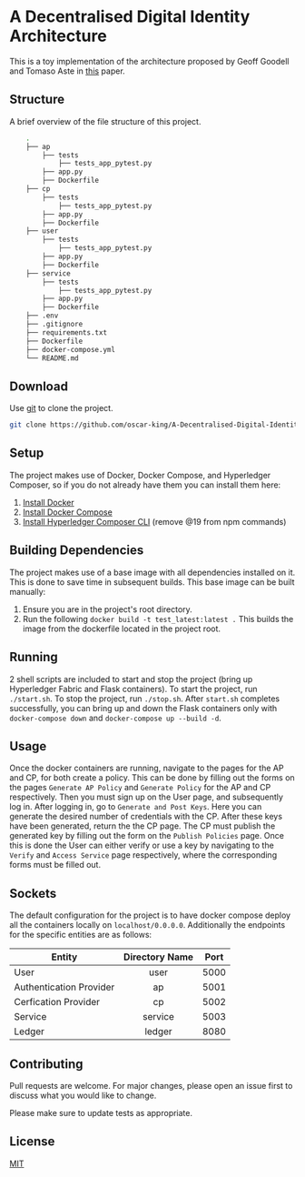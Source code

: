 # A Decentralised Digital Identity Architecture

This is a toy implementation of the architecture proposed by Geoff Goodell and Tomaso Aste in [this](https://arxiv.org/abs/1902.08769) paper.

## Structure
A brief overview of the file structure of this project.

```bash
    .
    ├── ap
        ├── tests
            ├── tests_app_pytest.py  
        ├── app.py
        ├── Dockerfile            
    ├── cp
        ├── tests
            ├── tests_app_pytest.py  
        ├── app.py
        ├── Dockerfile
    ├── user
        ├── tests
            ├── tests_app_pytest.py  
        ├── app.py
        ├── Dockerfile
    ├── service
        ├── tests
            ├── tests_app_pytest.py  
        ├── app.py
        ├── Dockerfile
    ├── .env                
    ├── .gitignore    
    ├── requirements.txt
    ├── Dockerfile
    ├── docker-compose.yml
    └── README.md
```

## Download

Use [git](https://git-scm.com/book/en/v2/Getting-Started-Installing-Git) to clone the project.

```bash
git clone https://github.com/oscar-king/A-Decentralised-Digital-Identity-Architecture.git
```

## Setup
The project makes use of Docker, Docker Compose, and Hyperledger Composer, so if you do not already have them you can install them here:
1. [Install Docker](https://docs.docker.com/v17.09/engine/installation/)
2. [Install Docker Compose](https://docs.docker.com/v17.09/compose/install/#install-compose)
3. [Install Hyperledger Composer CLI](https://hyperledger.github.io/composer/v0.19/installing/development-tools.html) (remove @19 from npm commands)

## Building Dependencies
The project makes use of a base image with all dependencies installed on it. This is done to save time in subsequent builds. This base image can be built manually:
1. Ensure you are in the project's root directory.
2. Run the following `docker build -t test_latest:latest .`
This builds the image from the dockerfile located in the project root. 

## Running
2 shell scripts are included to start and stop the project (bring up Hyperledger Fabric and Flask containers). To start the project, run `./start.sh`. To stop the project, run `./stop.sh`. After `start.sh` completes successfully, you can bring up and down the Flask containers only with `docker-compose down` and `docker-compose up --build -d`.

## Usage
Once the docker containers are running, navigate to the pages for the AP and CP, for both create a policy. This can be done by filling out the forms on the pages `Generate AP Policy` and `Generate Policy` for the AP and CP respectively. Then you must sign up on the User page, and subsequently log in. After logging in, go to `Generate and Post Keys`. Here you can generate the desired number of credentials with the CP. After these keys have been generated, return the the CP page. The CP must publish the generated key by filling out the form on the `Publish Policies` page. Once this is done the User can either verify or use a key by navigating to the `Verify` and `Access Service` page respectively, where the corresponding forms must be filled out. 

## Sockets
The default configuration for the project is to have docker compose deploy all the containers locally on `localhost/0.0.0.0`. Additionally the endpoints for the specific entities are as follows:

|           Entity        | Directory Name  |      Port     |
| ------------------------|:---------------:|:-------------:|
|           User          |      user       |     5000      |
| Authentication Provider |      ap         |     5001      |
| Cerfication Provider    |      cp         |     5002      |
|          Service        |      service    |     5003      |
|          Ledger         |      ledger     |     8080      |

## Contributing
Pull requests are welcome. For major changes, please open an issue first to discuss what you would like to change.

Please make sure to update tests as appropriate.

## License
[MIT](https://choosealicense.com/licenses/mit/)
